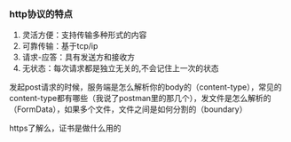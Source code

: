 ### http协议的特点
1. 灵活方便：支持传输多种形式的内容
2. 可靠传输：基于tcp/ip
3. 请求-应答：具有发送方和接收方
4. 无状态：每次请求都是独立无关的,不会记住上一次的状态

发起post请求的时候，服务端是怎么解析你的body的（content-type），常见的content-type都有哪些（我说了postman里的那几个），发文件是怎么解析的（FormData），如果多个文件，文件之间是如何分割的（boundary）

https了解么，证书是做什么用的
